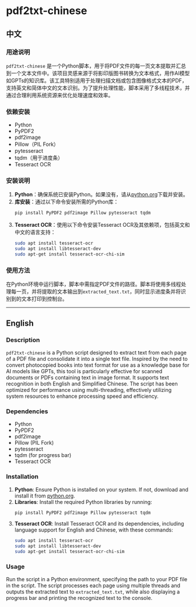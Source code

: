 # pdf2txt-chinese

## 中文

### 用途说明
`pdf2txt-chinese` 是一个Python脚本，用于将PDF文件的每一页文本提取并汇总到一个文本文件中。该项目灵感来源于将影印版图书转换为文本格式，用作AI模型如GPTs的知识库。该工具特别适用于处理扫描文档或包含图像格式文本的PDF，支持英文和简体中文的文本识别。为了提升处理性能，脚本采用了多线程技术，并通过合理利用系统资源来优化处理速度和效率。

### 依赖安装
- Python
- PyPDF2
- pdf2image
- Pillow（PIL Fork）
- pytesseract
- tqdm（用于进度条）
- Tesseract OCR

### 安装说明
1. **Python**：确保系统已安装Python。如果没有，请从[python.org](https://www.python.org/)下载并安装。
2. **库安装**：通过以下命令安装所需的Python库：
   ```bash
   pip install PyPDF2 pdf2image Pillow pytesseract tqdm
   ```
3. **Tesseract OCR**：使用以下命令安装Tesseract OCR及其依赖项，包括英文和中文的语言支持：
   ```bash
   sudo apt install tesseract-ocr
   sudo apt install libtesseract-dev
   sudo apt-get install tesseract-ocr-chi-sim
   ```

### 使用方法
在Python环境中运行脚本，脚本中需指定PDF文件的路径。脚本将使用多线程处理每一页，并将提取的文本输出到`extracted_text.txt`，同时显示进度条并将识别到的文本打印到控制台。

---

## English

### Description
`pdf2txt-chinese` is a Python script designed to extract text from each page of a PDF file and consolidate it into a single text file. Inspired by the need to convert photocopied books into text format for use as a knowledge base for AI models like GPTs, this tool is particularly effective for scanned documents or PDFs containing text in image format. It supports text recognition in both English and Simplified Chinese. The script has been optimized for performance using multi-threading, effectively utilizing system resources to enhance processing speed and efficiency.

### Dependencies
- Python
- PyPDF2
- pdf2image
- Pillow (PIL Fork)
- pytesseract
- tqdm (for progress bar)
- Tesseract OCR

### Installation
1. **Python**: Ensure Python is installed on your system. If not, download and install it from [python.org](https://www.python.org/).
2. **Libraries**: Install the required Python libraries by running:
   ```bash
   pip install PyPDF2 pdf2image Pillow pytesseract tqdm
   ```
3. **Tesseract OCR**: Install Tesseract OCR and its dependencies, including language support for English and Chinese, with these commands:
   ```bash
   sudo apt install tesseract-ocr
   sudo apt install libtesseract-dev
   sudo apt-get install tesseract-ocr-chi-sim
   ```

### Usage
Run the script in a Python environment, specifying the path to your PDF file in the script. The script processes each page using multiple threads and outputs the extracted text to `extracted_text.txt`, while also displaying a progress bar and printing the recognized text to the console.
